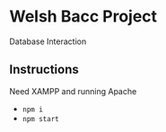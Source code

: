 # Welsh Bacc Project
Database Interaction

## Instructions
Need XAMPP and running Apache
- `npm i`
- `npm start`
